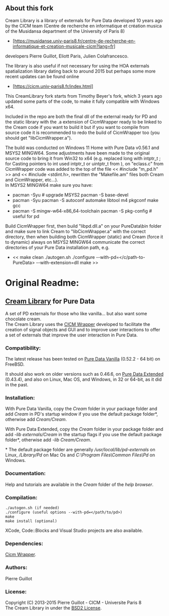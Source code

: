 ## About this fork
Cream Library is a library of externals for Pure Data developed 10 years ago by the CICM team (Centre de recherche en informatique et création musica of the Musidansa department of the University of Paris 8) 
  - [https://musidanse.univ-paris8.fr/centre-de-recherche-en-informatique-et-creation-musicale-cicm?lang=fr]

developers Pierre Guillot, Eliott Paris, Julien Colafrancesco.

The library is also useful if not necessary for using the HOA externals spatialization library dating back to around 2015 but perhaps some more recent updates can be found online
  - [https://cicm.univ-paris8.fr/index.html]

This CreamLibrary fork starts from Timothy Beyer's fork, which 3 years ago updated some parts of the code, to make it fully compatible with Windows x64.

 Included in the repo are both the final dll of the external ready for PD and the static library with the .a extension of CicmWrapper ready to be linked to the Cream code if you want to build it but if you want to compile from source code it is recommended to redo the build of CicmWrapper too (you should get "libCicmWrapper.a").

 The build was conducted on Windows 11 Home with Pure Data v0.56.1 and MSYS2 MINGW64.
Some adjustments have been made to the original source code to bring it from Win32 to x64 (e.g. replaced long with intptr_t ; for Casting pointers to int used intptr_t or uintptr_t from <stdin t.h>), on "eclass.c" from CicmWrapper code was added to the top of the file << #include "m_pd.h" >> and << #include <stdint.h>, rewritten the "Makefile.am" files both Cream and CicmWrapper, etc...).  
 In MSYS2 MINGW64 make sure you have:
  - pacman -Syu # upgrade MSYS2 pacman -S base-devel
  - pacman -Syu pacman -S autoconf automake libtool m4 pkgconf make gcc
  - pacman -S mingw-w64-x86_64-toolchain pacman -S pkg-config # useful for pd

Build CicmWrapper first, then build "libpd.dll.a" on your PureData\bin folder and make sure to link Cream to "libCicmWrapper.a" with the correct directory, then when building both CicmWrapper (static) and Cream (force it to dynamic) always on MSYS2 MINGW64 communicate the correct directories of your Pure Data installation path, e.g.
  -  << make clean  ./autogen.sh ./configure --with-pd=</c/path-to-PureData> --with-extension=dll make  >>

# Original Readme:

## [Cream Library](http://www.mshparisnord.fr/hoalibrary/en/publications/ "Publication") for Pure Data

A set of PD externals for those who like vanilla... but also want some chocolate cream.  
The Cream Library uses the [CICM Wrapper](https://github.com/CICM/CicmWrapper" "CICM Wrapper") developed to facilitate the creation of signal objects and GUI and to improve user interactions to offer a set of externals that improve the user interaction in Pure Data.

### Compatibility:

The latest release has been tested on [Pure Data Vanilla](http://msp.ucsd.edu/software.html "PD-Vanilla") (0.52.2 - 64 bit) on FreeBSD.  

It should also work on older versions such as 0.46.6, on [Pure Data Extended](https://puredata.info/ "PD-Extended") (0.43.4), and also on Linux, Mac OS, and Windows, in 32 or 64-bit, as it did in the past.

### Installation:

With Pure Data Vanilla, copy the <em>Cream</em> folder in your package folder and add <em>Cream</em> in PD's startup window if you use the default package folder\*, otherwise add <em>Cream/Cream</em>.  

With Pure Data Extended, copy the <em>Cream</em> folder in your package folder and add <em>-lib externals/Cream</em> in the startup flags if you use the default package folder\*, otherwise add <em>-lib Cream/Cream</em>.  

\* The default package folder are generally <em>/usr/local/lib/pd-externals</em> on Linux, <em>/Library/Pd</em>  on Mac Os and <em>C:\Program Files\Common Files\Pd</em>  on Windows.

### Documentation:

Help and tutorials are available in the <em>Cream</em> folder of the <em>help browser</em>.

### Compilation:

	./autogen.sh (if needed)
	./configure (useful options --with-pd=</path/to/pd>)
	make
	make install (optional)

XCode, Code::Blocks and Visual Studio projects are also available.

### Dependencies:

[Cicm Wrapper](https://github.com/CICM/CicmWrapper "Cicm Wrapper").

### Authors:

Pierre Guillot  

### License:

Copyright (C) 2013-2015 Pierre Guillot - CICM - Universite Paris 8  
The Cream Library in under the [BSD2 License](http://opensource.org/licenses/BSD-2-Clause "BSD2").
